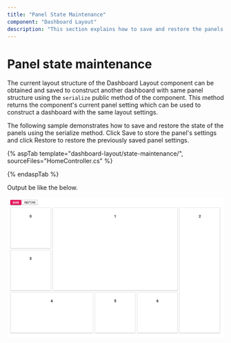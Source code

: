 ```yaml
---
title: "Panel State Maintenance"
component: "Dashboard Layout"
description: "This section explains how to save and restore the panels settings of Dashboard Layout component"
---
```


# Panel state maintenance

The current layout structure of the Dashboard Layout component can be obtained and saved to construct another dashboard with same panel structure using the `serialize` public method of the component. This method returns the component's current panel setting which can be used to construct a dashboard with the same layout settings.

The following sample demonstrates how to save and restore the state of the panels using the serialize method. Click Save to store the panel's settings and click Restore to restore the previously saved panel settings.

{% aspTab template="dashboard-layout/state-maintenance/", sourceFiles="HomeController.cs" %}

{% endaspTab %}

Output be like the below.

![State maintenance](./images/state_maintenance.PNG)
